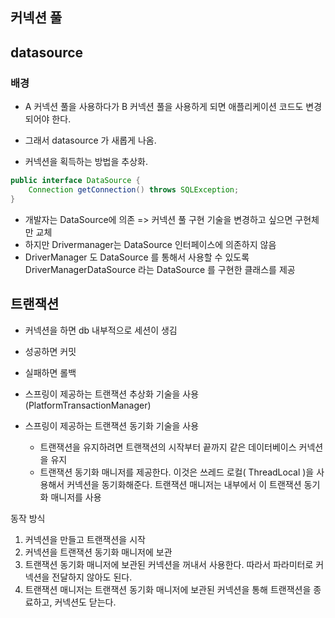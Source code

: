 ## 커넥션 풀

## datasource
### 배경
* A 커넥션 풀을 사용하다가 B 커넥션 풀을 사용하게 되면 애플리케이션 코드도 변경되어야 한다.

* 그래서 datasource 가 새롭게 나옴.
* 커넥션을 획득하는 방법을 추상화.

```java
public interface DataSource {
    Connection getConnection() throws SQLException;
}
```

* 개발자는 DataSource에 의존 => 커넥션 풀 구현 기술을 변경하고 싶으면 구현체만 교체
* 하지만 Drivermanager는 DataSource 인터페이스에 의존하지 않음
* DriverManager 도 DataSource 를 통해서 사용할 수 있도록 DriverManagerDataSource 라는 DataSource 를 구현한 클래스를 제공

## 트랜잭션
* 커넥션을 하면 db 내부적으로 세션이 생김

* 성공하면 커밋
* 실패하면 롤백

* 스프링이 제공하는 트랜잭션 추상화 기술을 사용 (PlatformTransactionManager)
* 스프링이 제공하는 트랜잭션 동기화 기술을 사용
  * 트랜잭션을 유지하려면 트랜잭션의 시작부터 끝까지 같은 데이터베이스 커넥션을 유지
  * 트랜잭션 동기화 매니저를 제공한다. 이것은 쓰레드 로컬( ThreadLocal )을 사용해서 커넥션을 동기화해준다. 트랜잭션 매니저는 내부에서 이 트랜잭션 동기화 매니저를 사용

동작 방식
1. 커넥션을 만들고 트랜잭션을 시작
2. 커넥션을 트랜잭션 동기화 매니저에 보관
3. 트랜잭션 동기화 매니저에 보관된 커넥션을 꺼내서 사용한다. 따라서 파라미터로 커넥션을 전달하지 않아도 된다.
4. 트랜잭션 매니저는 트랜잭션 동기화 매니저에 보관된 커넥션을 통해 트랜잭션을 종료하고, 커넥션도 닫는다.


